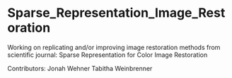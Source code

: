 # Sparse_Representation_Image_Restoration
Working on replicating and/or improving image restoration methods from scientific journal: Sparse Representation for Color Image Restoration


Contributors:
Jonah Wehner
Tabitha Weinbrenner
